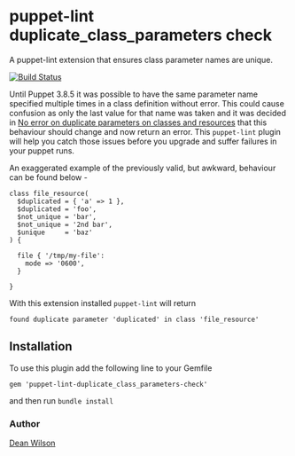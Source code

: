# puppet-lint duplicate_class_parameters check #

A puppet-lint extension that ensures class parameter names are unique.

[![Build Status](https://travis-ci.org/deanwilson/puppet-lint_duplicate_class_parameters-check.svg?branch=master)](https://travis-ci.org/deanwilson/puppet-lint_duplicate_class_parameters-check)

Until Puppet 3.8.5 it was possible to have the same parameter name specified
multiple times in a class definition without error. This could cause 
confusion as only the last value for that name was taken and it was decided in
[No error on duplicate parameters on classes and resources](https://tickets.puppetlabs.com/browse/PUP-5590)
that this behaviour should change and now return an error. This `puppet-lint`
plugin will help you catch those issues before you upgrade and suffer failures
in your puppet runs.

An exaggerated example of the previously valid, but awkward, behaviour can be found below -

    class file_resource(
      $duplicated = { 'a' => 1 },
      $duplicated = 'foo',
      $not_unique = 'bar',
      $not_unique = '2nd bar',
      $unique     = 'baz'
    ) {

      file { '/tmp/my-file':
        mode => '0600',
      }

    }

With this extension installed `puppet-lint` will return

    found duplicate parameter 'duplicated' in class 'file_resource'

## Installation ##

To use this plugin add the following line to your Gemfile

    gem 'puppet-lint-duplicate_class_parameters-check'

and then run `bundle install`

### Author ###
[Dean Wilson](http://www.unixdaemon.net)
